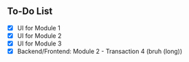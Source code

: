 ## To-Do List

- [x] UI for Module 1
- [x] UI for Module 2
- [x] UI for Module 3
- [x] Backend/Frontend: Module 2 - Transaction 4 (bruh (long))
